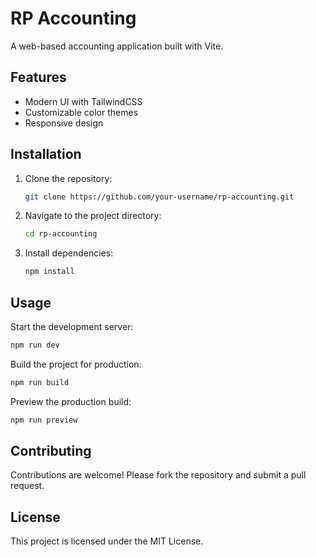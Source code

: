 # RP Accounting

A web-based accounting application built with Vite.

## Features

- Modern UI with TailwindCSS
- Customizable color themes
- Responsive design

## Installation

1. Clone the repository:
   ```bash
   git clone https://github.com/your-username/rp-accounting.git
   ```
2. Navigate to the project directory:
   ```bash
   cd rp-accounting
   ```
3. Install dependencies:
   ```bash
   npm install
   ```

## Usage

Start the development server:
```bash
npm run dev
```

Build the project for production:
```bash
npm run build
```

Preview the production build:
```bash
npm run preview
```

## Contributing

Contributions are welcome! Please fork the repository and submit a pull request.

## License

This project is licensed under the MIT License.